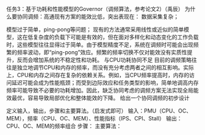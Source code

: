 任务3：基于功耗和性能模型的Governor（调频算法，参考论文2）（禹辰）
为什么要协同调频：高通现有方案的能效比低，突出表现在：
数据采集复杂；

模型过于简单，ping-pong等问题；
	现有的方法通常采用线性或近似的简单模型，这在低复杂度的负载下可能是有效的，但在面对多样化和动态变化的工作负载时，这些模型往往显得过于简单。由于模型精度不足，系统在调频时可能会出现频繁的频率波动，即“ping-pong”效应。频繁的频率切换不仅对能效没有实质性提升，反而会增加系统的不稳定性和功耗。
 与CPU功耗协同不足
	目前的调频策略往往是独立地调节CPU和内存的频率，而没有充分考虑两者之间的相互影响。实际上，CPU和内存之间存在复杂的依赖关系。例如，当CPU频率提高时，内存的访问延迟可能会成为性能瓶颈；而受到边际效应和任务类型的影响，简单地调高内存频率可能导致不必要的功耗增加。因此，缺乏协同考虑的调频方案无法实现全局能效最优，容易导致局部优化和整体能效的下降。
给出一个协同调频的初步设计

定义输入，输出，步骤和主要算法。（启发式即可）
输入：PMU（CPU、OC、MEM），频率（CPU、OC、MEM）、性能指标（IPS、CPI、Stall）
输出：CPU、OC、MEM的频率组合
步骤：
主要算法：